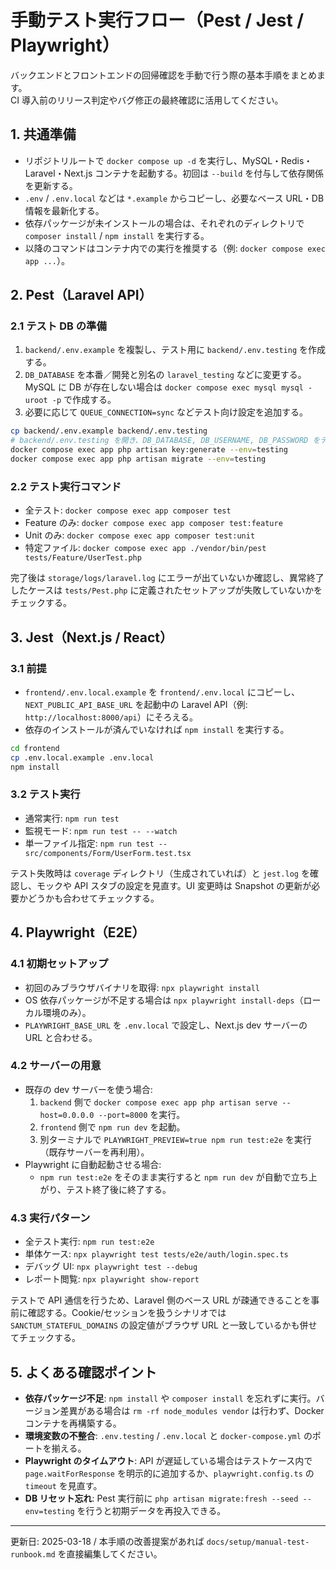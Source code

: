 # 手動テスト実行フロー（Pest / Jest / Playwright）

バックエンドとフロントエンドの回帰確認を手動で行う際の基本手順をまとめます。  
CI 導入前のリリース判定やバグ修正の最終確認に活用してください。

## 1. 共通準備
- リポジトリルートで `docker compose up -d` を実行し、MySQL・Redis・Laravel・Next.js コンテナを起動する。初回は `--build` を付与して依存関係を更新する。
- `.env` / `.env.local` などは `*.example` からコピーし、必要なベース URL・DB 情報を最新化する。
- 依存パッケージが未インストールの場合は、それぞれのディレクトリで `composer install` / `npm install` を実行する。
- 以降のコマンドはコンテナ内での実行を推奨する（例: `docker compose exec app ...`）。

## 2. Pest（Laravel API）
### 2.1 テスト DB の準備
1. `backend/.env.example` を複製し、テスト用に `backend/.env.testing` を作成する。
2. `DB_DATABASE` を本番／開発と別名の `laravel_testing` などに変更する。MySQL に DB が存在しない場合は `docker compose exec mysql mysql -uroot -p` で作成する。
3. 必要に応じて `QUEUE_CONNECTION=sync` などテスト向け設定を追加する。

```bash
cp backend/.env.example backend/.env.testing
# backend/.env.testing を開き、DB_DATABASE, DB_USERNAME, DB_PASSWORD をテスト用に調整
docker compose exec app php artisan key:generate --env=testing
docker compose exec app php artisan migrate --env=testing
```

### 2.2 テスト実行コマンド
- 全テスト: `docker compose exec app composer test`
- Feature のみ: `docker compose exec app composer test:feature`
- Unit のみ: `docker compose exec app composer test:unit`
- 特定ファイル: `docker compose exec app ./vendor/bin/pest tests/Feature/UserTest.php`

完了後は `storage/logs/laravel.log` にエラーが出ていないか確認し、異常終了したケースは `tests/Pest.php` に定義されたセットアップが失敗していないかをチェックする。

## 3. Jest（Next.js / React）
### 3.1 前提
- `frontend/.env.local.example` を `frontend/.env.local` にコピーし、`NEXT_PUBLIC_API_BASE_URL` を起動中の Laravel API（例: `http://localhost:8000/api`）にそろえる。
- 依存のインストールが済んでいなければ `npm install` を実行する。

```bash
cd frontend
cp .env.local.example .env.local
npm install
```

### 3.2 テスト実行
- 通常実行: `npm run test`
- 監視モード: `npm run test -- --watch`
- 単一ファイル指定: `npm run test -- src/components/Form/UserForm.test.tsx`

テスト失敗時は `coverage` ディレクトリ（生成されていれば）と `jest.log` を確認し、モックや API スタブの設定を見直す。UI 変更時は Snapshot の更新が必要かどうかも合わせてチェックする。

## 4. Playwright（E2E）
### 4.1 初期セットアップ
- 初回のみブラウザバイナリを取得: `npx playwright install`
- OS 依存パッケージが不足する場合は `npx playwright install-deps`（ローカル環境のみ）。
- `PLAYWRIGHT_BASE_URL` を `.env.local` で設定し、Next.js dev サーバーの URL と合わせる。

### 4.2 サーバーの用意
- 既存の dev サーバーを使う場合:
  1. `backend` 側で `docker compose exec app php artisan serve --host=0.0.0.0 --port=8000` を実行。
  2. `frontend` 側で `npm run dev` を起動。
  3. 別ターミナルで `PLAYWRIGHT_PREVIEW=true npm run test:e2e` を実行（既存サーバーを再利用）。
- Playwright に自動起動させる場合:
  - `npm run test:e2e` をそのまま実行すると `npm run dev` が自動で立ち上がり、テスト終了後に終了する。

### 4.3 実行パターン
- 全テスト実行: `npm run test:e2e`
- 単体ケース: `npx playwright test tests/e2e/auth/login.spec.ts`
- デバッグ UI: `npx playwright test --debug`
- レポート閲覧: `npx playwright show-report`

テストで API 通信を行うため、Laravel 側のベース URL が疎通できることを事前に確認する。Cookie/セッションを扱うシナリオでは `SANCTUM_STATEFUL_DOMAINS` の設定値がブラウザ URL と一致しているかも併せてチェックする。

## 5. よくある確認ポイント
- **依存パッケージ不足**: `npm install` や `composer install` を忘れずに実行。バージョン差異がある場合は `rm -rf node_modules vendor` は行わず、Docker コンテナを再構築する。
- **環境変数の不整合**: `.env.testing` / `.env.local` と `docker-compose.yml` のポートを揃える。
- **Playwright のタイムアウト**: API が遅延している場合はテストケース内で `page.waitForResponse` を明示的に追加するか、`playwright.config.ts` の `timeout` を見直す。
- **DB リセット忘れ**: Pest 実行前に `php artisan migrate:fresh --seed --env=testing` を行うと初期データを再投入できる。

---
更新日: 2025-03-18 / 本手順の改善提案があれば `docs/setup/manual-test-runbook.md` を直接編集してください。
